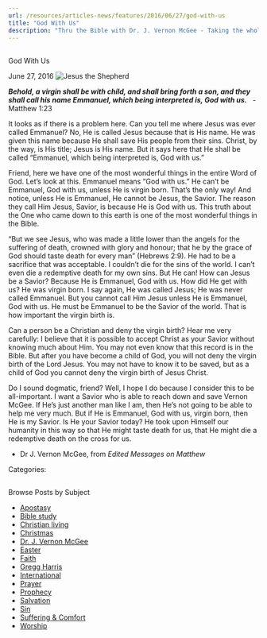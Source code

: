 ```yaml
---
url: /resources/articles-news/features/2016/06/27/god-with-us
title: "God With Us"
description: "Thru the Bible with Dr. J. Vernon McGee - Taking the whole Word to the whole world"
---
```







## 
 God With Us


June 27, 2016
![Jesus the Shepherd](https://ttb.org/images/default-source/Features-and-News/jesus-the-shepherd9fe170bc3a386c16a304ff00002a62bc.jpg?sfvrsn=5ad91c16_0 "Jesus the Shepherd")




***Behold, a virgin shall be with child, and shall bring forth a son, and they shall call his name Emmanuel, which being interpreted is, God with us.***   - Matthew 1:23


It looks as if there is a problem here. Can you tell me where Jesus was ever called Emmanuel? No, He is called Jesus because that is His name. He was given this name because He shall save His people from their sins. Christ, by the way, is His title; Jesus is His name. But it says here that He shall be called “Emmanuel, which being interpreted is, God with us.”


Friend, here we have one of the most wonderful things in the entire Word of God. Let’s look at this. Emmanuel means “God with us.” He can’t be Emmanuel, God with us, unless He is virgin born. That’s the only way! And notice, unless He is Emmanuel, He cannot be Jesus, the Savior. The reason they call Him Jesus, Savior, is because He is God with us. This truth about the One who came down to this earth is one of the most wonderful things in the Bible.


“But we see Jesus, who was made a little lower than the angels for the suffering of death, crowned with glory and honour; that he by the grace of God should taste death for every man” (Hebrews 2:9). He had to be a sacrifice that was acceptable. I couldn’t die for the sins of the world. I can’t even die a redemptive death for my own sins. But He can! How can Jesus be a Savior? Because He is Emmanuel, God with us. How did He get with us? He was virgin born. I say again, He was called Jesus; He was never called Emmanuel. But you cannot call Him Jesus unless He is Emmanuel, God with us. He must be Emmanuel to be the Savior of the world. That is how important the virgin birth is.


Can a person be a Christian and deny the virgin birth? Hear me very carefully: I believe that it is possible to accept Christ as your Savior without knowing much about Him. You may not even know that this record is in the Bible. But after you have become a child of God, you will not deny the virgin birth of the Lord Jesus. You may not have to know it to be saved, but as a child of God you cannot deny the virgin birth of Jesus Christ.


Do I sound dogmatic, friend? Well, I hope I do because I consider this to be all-important. I want a Savior who is able to reach down and save Vernon McGee. If He’s just another man like I am, then He’s not going to be able to help me very much. But if He is Emmanuel, God with us, virgin born, then He is my Savior. Is He your Savior today? He took upon Himself our humanity in this way so that He might taste death for us, that He might die a redemptive death on the cross for us.


- Dr J. Vernon McGee, from *Edited Messages on Matthew*



Categories: 









## 
 Browse Posts by Subject


* [Apostasy](/resources/articles-news/-in-tags/tags/Apostasy)
* [Bible study](/resources/articles-news/-in-tags/tags/Bible-study)
* [Christian living](/resources/articles-news/-in-tags/tags/Christian-living)
* [Christmas](/resources/articles-news/-in-tags/tags/Christmas)
* [Dr. J. Vernon McGee](/resources/articles-news/-in-tags/tags/Dr-J-Vernon-McGee)
* [Easter](/resources/articles-news/-in-tags/tags/easter)
* [Faith](/resources/articles-news/-in-tags/tags/Faith)
* [Gregg Harris](/resources/articles-news/-in-tags/tags/Gregg-Harris)
* [International](/resources/articles-news/-in-tags/tags/International)
* [Prayer](/resources/articles-news/-in-tags/tags/prayer)
* [Prophecy](/resources/articles-news/-in-tags/tags/Prophecy)
* [Salvation](/resources/articles-news/-in-tags/tags/Salvation)
* [Sin](/resources/articles-news/-in-tags/tags/sin)
* [Suffering & Comfort](/resources/articles-news/-in-tags/tags/Suffering-Comfort)
* [Worship](/resources/articles-news/-in-tags/tags/worship)






